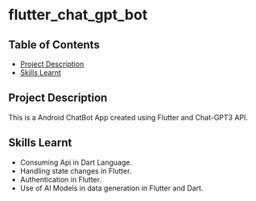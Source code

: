 # flutter_chat_gpt_bot

## Table of Contents

- [Project Description](#project-description)
- [Skills Learnt](#skills-learnt)


## Project Description

This is a Android ChatBot App created using Flutter and Chat-GPT3 API.

## Skills Learnt 
- Consuming Api in Dart Language.
- Handling  state changes in Flutter.
- Authentication in Flutter.
- Use of AI Models in data generation in Flutter and Dart.

